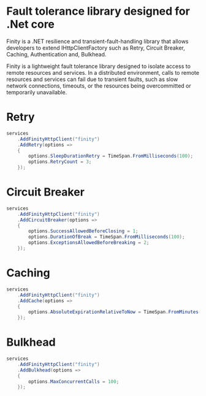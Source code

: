 # Fault tolerance library designed for .Net core

Finity is a .NET resilience and transient-fault-handling library that allows developers to extend IHttpClientFactory such as Retry, Circuit Breaker, Caching, Authentication and, Bulkhead.

Finity is a lightweight fault tolerance library designed to isolate access to remote resources and services. In a distributed environment, calls to remote resources and services can fail due to transient faults, such as slow network connections, timeouts, or the resources being overcommitted or temporarily unavailable.

# Retry

```c#
services
    .AddFinityHttpClient("finity")
    .AddRetry(options =>
    {
        options.SleepDurationRetry = TimeSpan.FromMilliseconds(100);
        options.RetryCount = 3;
    });
```

# Circuit Breaker

```c#
services
    .AddFinityHttpClient("finity")
    .AddCircuitBreaker(options =>
    {
        options.SuccessAllowedBeforeClosing = 1;
        options.DurationOfBreak = TimeSpan.FromMilliseconds(100);
        options.ExceptionsAllowedBeforeBreaking = 2;
    });
```

# Caching

```c#
services
    .AddFinityHttpClient("finity")
    .AddCache(options =>
    {
        options.AbsoluteExpirationRelativeToNow = TimeSpan.FromMinutes(1);
    });
```

# Bulkhead

```c#
services
    .AddFinityHttpClient("finity")
    .AddBulkhead(options =>
    {
        options.MaxConcurrentCalls = 100;
    });
```
